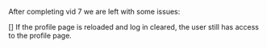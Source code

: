 After completing vid 7 we are left with some issues:


[] If the profile page is reloaded and log in cleared, the user still has access to the profile page. 